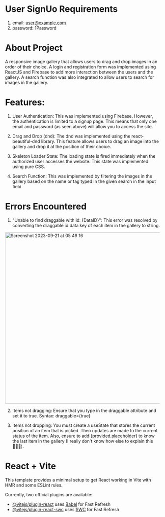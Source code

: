 # User SignUo Requirements

1. email: user@example.com
2. password: 1Password

# About Project

A responsive image gallery that allows users to drag and drop images in an order of their choice. A login and registration form was implemented using ReactJS and Firebase to add more interaction between the users and the gallery. A search function was also integrated to allow users to search for images in the gallery.

# Features:

1. User Authentication: This was implemented using Firebase. However, the authentication is limited to a signup page. This means that only one email and password (as seen above) will allow you to access the site.
 
2. Drag and Drop (dnd): The dnd was implemented using the react-beautiful-dnd library. This feature allows users to drag an image into the gallery and drop it at the position of their choice.

3. Skeleton Loader State: The loading state is fired immediately when the authorized user accesses the website. This state was implemented using pure CSS.

4. Search Function: This was implemented by filtering the images in the gallery based on the name or tag typed in the given search in the input field.

# Errors Encountered

1. "Unable to find draggable with id: {DataID}": This error was resolved by converting the draggable id data key of each item in the gallery to string.
    
<img width="556" alt="Screenshot 2023-09-21 at 05 49 16" src="https://github.com/pHanToMcaNCoDE/Photon-Gallery/assets/113244998/c3242019-3f15-4684-acae-8c71f3f1a582">

2. Items not dragging: Ensure that you type in the draggable attribute and set it to true. Syntax:
   draggable={true}

3. Items not dropping: You must create a useState that stores the current position of an item that is picked. Then updates are made to the current status of the item. Also, ensure to add {provided.placeholder} to know the last item in the gallery (I really don't know how else to explain this 🤷🏽‍♂️).




# React + Vite

This template provides a minimal setup to get React working in Vite with HMR and some ESLint rules.

Currently, two official plugins are available:

- [@vitejs/plugin-react](https://github.com/vitejs/vite-plugin-react/blob/main/packages/plugin-react/README.md) uses [Babel](https://babeljs.io/) for Fast Refresh
- [@vitejs/plugin-react-swc](https://github.com/vitejs/vite-plugin-react-swc) uses [SWC](https://swc.rs/) for Fast Refresh
